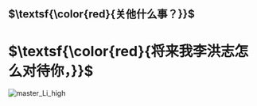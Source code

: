 <h2>
$\textsf{\color{red}{关他什么事？}}$
</h2>
<h1>
$\textsf{\color{red}{将来我李洪志怎么对待你，}}$
</h1>

![master_Li_high](https://github.com/user-attachments/assets/1d088a6e-5106-4616-8f01-58e80da82e53)
